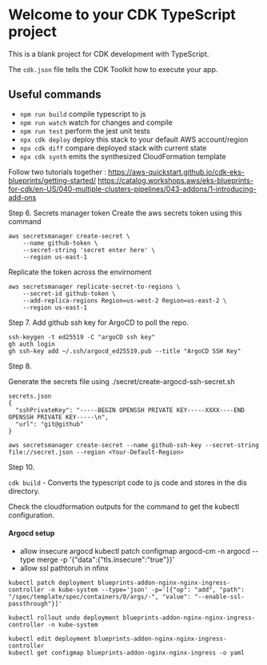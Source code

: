 # Welcome to your CDK TypeScript project

This is a blank project for CDK development with TypeScript.

The `cdk.json` file tells the CDK Toolkit how to execute your app.

## Useful commands

* `npm run build`   compile typescript to js
* `npm run watch`   watch for changes and compile
* `npm run test`    perform the jest unit tests
* `npx cdk deploy`  deploy this stack to your default AWS account/region
* `npx cdk diff`    compare deployed stack with current state
* `npx cdk synth`   emits the synthesized CloudFormation template


Follow two tutorials together :
https://aws-quickstart.github.io/cdk-eks-blueprints/getting-started/
https://catalog.workshops.aws/eks-blueprints-for-cdk/en-US/040-multiple-clusters-pipelines/043-addons/1-introducing-add-ons


Step 6. Secrets manager token
Create the aws secrets token using this command
```
aws secretsmanager create-secret \
    --name github-token \
    --secret-string 'secret enter here' \
    --region us-east-1

```
Replicate the token across the envirnoment
```
aws secretsmanager replicate-secret-to-regions \
    --secret-id github-token \
    --add-replica-regions Region=us-west-2 Region=us-east-2 \
    --region us-east-1
```

Step 7.
Add github ssh key for ArgoCD to poll the repo.

```
ssh-keygen -t ed25519 -C "argoCD ssh key"                        
gh auth login 
gh ssh-key add ~/.ssh/argocd_ed25519.pub --title "ArgoCD SSH Key"

```


Step 8.

Generate the secrets file using 
./secret/create-argocd-ssh-secret.sh

```
secrets.json
{
  "sshPrivateKey": "-----BEGIN OPENSSH PRIVATE KEY-----XXXX----END OPENSSH PRIVATE KEY-----\n",
  "url": "git@github"
}

aws secretsmanager create-secret --name github-ssh-key --secret-string file://secret.json --region <Your-Default-Region>

```


Step 10. 

` cdk build ` - Converts the typescript code to js code and stores in the dis directory.

Check the cloudformation outputs for the command to get the kubectl configuration. 


#### Argocd setup
- allow insecure argocd
kubectl patch configmap argocd-cm -n argocd --type merge -p '{"data":{"tls.insecure":"true"}}'
- allow ssl pathtoruh in nfinx
```
kubectl patch deployment blueprints-addon-nginx-nginx-ingress-controller -n kube-system --type='json' -p='[{"op": "add", "path": "/spec/template/spec/containers/0/args/-", "value": "--enable-ssl-passthrough"}]'

kubectl rollout undo deployment blueprints-addon-nginx-nginx-ingress-controller -n kube-system 

kubectl edit deployment blueprints-addon-nginx-nginx-ingress-controller
kubectl get configmap blueprints-addon-nginx-nginx-ingress -o yaml

```


